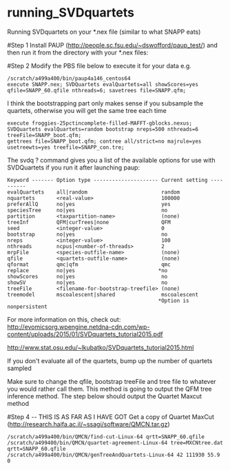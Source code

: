 # running_SVDquartets
Running SVDquartets on your *.nex file (similar to what SNAPP eats)

#Step 1
Install PAUP (http://people.sc.fsu.edu/~dswofford/paup_test/) and then run it from the directory with your *.nex files:

#Step 2
Modify the PBS file below to execute it for your data e.g.

```
/scratch/a499a400/bin/paup4a146_centos64 
execute SNAPP.nex; SVDQuartets evalQuartets=all showScores=yes qfile=SNAPP_60.qfile nthreads=6; savetrees file=SNAPP.qfm;
```

I think the bootstrapping part only makes sense if you subsample the quartets, otherwise you will get the same tree each time

```
execute froggies-25pctincomplete-filled-MAFFT-gblocks.nexus; SVDQuartets evalQuartets=random bootstrap nreps=500 nthreads=6 treeFile=SNAPP_boot.qfm;
gettrees file=SNAPP_boot.qfm; contree all/strict=no majrule=yes usetreewts=yes treefile=SNAPP_con.tre;
```



The svdq ? command gives you a list of the available options for use with SVDQuartets if you run it after launching paup:
```
Keyword ------- Option type --------------------- Current setting ----------
evalQuartets    all|random                        random
nquartets       <real-value>                      100000
preferAllQ      no|yes                            yes
speciesTree     no|yes                            no
partition       <taxpartition-name>               (none)
treeInf         QFM|curTrees|none                 QFM
seed            <integer-value>                   0
bootstrap       no|yes                            no
nreps           <integer-value>                   100
nthreads        ncpus|<number-of-threads>         2
mrpFile         <species-outfile-name>            (none)
qfile           <quartets-outfile-name>           (none)
qformat         qmc|qfm                           qmc
replace         no|yes                           *no
showScores      no|yes                            no
showSV          no|yes                            no
treeFile        <filename-for-bootstrap-treefile> (none)
treemodel       mscoalescent|shared               mscoalescent
                                                 *Option is nonpersistent
```

For more information on this, check out:
http://evomicsorg.wpengine.netdna-cdn.com/wp-content/uploads/2015/01/SVDquartets_tutorial2015.pdf

http://www.stat.osu.edu/~lkubatko/SVDquartets_tutorial2015.html

If you don't evaluate all of the quartets, bump up the number of quartets sampled

Make sure to change the qfile, bootstrap treeFile and tree file to whatever you would rather call them. This method is going to output the QFM tree inference method. The step below should output the Quartet Maxcut method

#Step 4 -- THIS IS AS FAR AS I HAVE GOT
Get a copy of Quartet MaxCut (http://research.haifa.ac.il/~ssagi/software/QMCN.tar.gz)
````
/scratch/a499a400/bin/QMCN/find-cut-Linux-64 qrtt=SNAPP_60.qfile
/scratch/a499400/bin/QMCN/quartet-agreement-Linux-64 tree=MXCNtree.dat qrtt=SNAPP_60.qfile 
/scratch/a499a400/bin/QMCN/genTreeAndQuartets-Linux-64 42 111930 55.9 0



